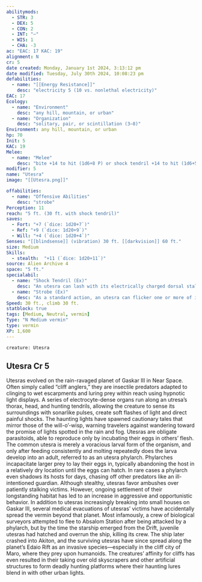 ```yaml
---
abilitymods:
  - STR: 3
  - DEX: 5
  - CON: 2
  - INT: "—"
  - WIS: 1
  - CHA: -3 
ac: "EAC: 17 KAC: 19" 
alignment: N
cr: 5
date created: Monday, January 1st 2024, 3:13:12 pm
date modified: Tuesday, July 30th 2024, 10:08:23 pm
defabilities:
  - name: "[[Energy Resistance]]"
    desc: "electricity 5 (10 vs. nonlethal electricity)"
EAC: 17
Ecology:
  - name: "Environment"
    desc: "any hill, mountain, or urban"
  - name: "Organization"
    desc: "solitary, pair, or scintillation (3–8)"
Environment: any hill, mountain, or urban
hp: 70
Init: 5
KAC: 19
Melee:
  - name: "Melee"
    desc: "bite +14 to hit (1d6+8 P) or shock tendril +14 to hit (1d6+5 E nonlethal plus grab; critical staggered)"
modifier: 5
name: "Utesra"
image: "[[Utesra.png]]"

offabilities:
  - name: "Offensive Abilities"
    desc: "strobe"
Perception: 11
reach: "5 ft. (30 ft. with shock tendril)"
saves:
  - Fort: "+7 (`dice: 1d20+7`)"
  - Ref: "+9 (`dice: 1d20+9`)"
  - Will: "+4 (`dice: 1d20+4`)" 
Senses: "[[blindsense]] (vibration) 30 ft. [[darkvision]] 60 ft."
size: Medium
Skills:
  - stealth:  "+11 (`dice: 1d20+11`)"
source: Alien Archive 4 
space: "5 ft."
specialabil:
  - name: "Shock Tendril (Ex)"
    desc: "An utesra can lash with its electrically charged dorsal stalk. This attack lets the utesra ensnare the target per the grab ability, though the attack result is compared to the target’s eac to determine whether the creature is grappled or pinned. Anytime the utesra renews the grapple, it also deals the tendril’s damage and repositions the target 5 feet closer to the utesra, plus 5 more feet for every 5 by which the attack exceeds the target’s eac + 4. If the target ends the forced movement within the utesra’s normal reach, it can bite the target as a move action. A creature can sever a shock tendril by dealing 20 points of slashing damage to it (the tendril has the same AC as the utesra). An utesra can regenerate a severed tendril over the course of a week."
  - name: "Strobe (Ex)"
    desc: "As a standard action, an utesra can flicker one or more of its dorsal stalks until the beginning of its next turn, creating subtle, calming electromagnetic vibrations. The utesra can maintain this strobing each round as a move action. Any creature other than an utesra within 60 feet of the utesra and able to see the display becomes fascinated (Will DC 13 negates) for as long as the utesra continues to strobe, though threatening actions can potentially break the effect as normal. A creature that succeeds at this saving throw is immune to the strobe of utesras (but not utesra phylarchs) for 24 hours. The utesra can’t concurrently use a stalk to create a shock tendril and to strobe."
Speed: 30 ft., climb 30 ft. 
statblock: true
tags: [Medium, Neutral, vermin]
Type: "N Medium vermin"
type: vermin
XP: 1,600 
---
```


```statblock
creature: Utesra
```

## Utesra Cr 5

Utesras evolved on the rain-ravaged planet of Gaskar III in Near Space. Often simply called “cliff anglers,” they are insectile predators adapted to clinging to wet escarpments and luring prey within reach using hypnotic light displays. A series of electrocyte-dense organs run along an utresa’s thorax, head, and hunting tendrils, allowing the creature to sense its surroundings with sonarlike pulses, create soft flashes of light and direct painful shocks. The haunting lights have spawned cautionary tales that mirror those of the will-o’-wisp, warning travelers against wandering toward the promise of lights spotted in the rain and fog.
Utesras are obligate parasitoids, able to reproduce only by incubating their eggs in others’ flesh. The common utesra is merely a voracious larval form of the organism, and only after feeding consistently and molting repeatedly does the larva develop into an adult, referred to as an utesra phylarch. Phylarches incapacitate larger prey to lay their eggs in, typically abandoning the host in a relatively dry location until the eggs can hatch. In rare cases a phylarch even shadows its hosts for days, chasing off other predators like an ill-intentioned guardian.
Although stealthy, utesras favor ambushes over patiently stalking victims. However, ongoing settlement of their longstanding habitat has led to an increase in aggressive and opportunistic behavior. In addition to utesras increasingly breaking into small houses on Gaskar III, several medical evacuations of utesras’ victims have accidentally spread the vermin beyond that planet. Most infamously, a crew of biological surveyors attempted to flee to Absalom Station after being attacked by a phylarch, but by the time the starship emerged from the Drift, juvenile utesras had hatched and overrun the ship, killing its crew. The ship later crashed into Akiton, and the surviving utesras have since spread along the planet’s Edaio Rift as an invasive species—especially in the cliff city of Maro, where they prey upon humanoids. The creatures’ affinity for cliffs has even resulted in their taking over old skyscrapers and other artificial structures to form deadly hunting platforms where their haunting lures blend in with other urban lights.
